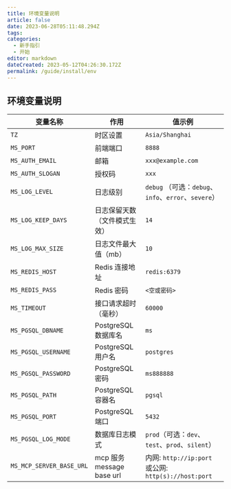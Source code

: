 ```yaml
---
title: 环境变量说明
article: false
date: 2023-06-28T05:11:48.294Z
tags:
categories:
  - 新手指引
  - 开始
editor: markdown
dateCreated: 2023-05-12T04:26:30.172Z
permalink: /guide/install/env
---
```


## 环境变量说明

| 变量名称                     | 作用                      | 值示例                                             |
|--------------------------|-------------------------|-------------------------------------------------|
| `TZ`                     | 时区设置                    | `Asia/Shanghai`                                 |
| `MS_PORT`                | 前端端口                    | `8888`                                          |
| `MS_AUTH_EMAIL`          | 邮箱                      | `xxx@example.com`                               |
| `MS_AUTH_SLOGAN`         | 授权码                     | `xxx`                                           |
| `MS_LOG_LEVEL`           | 日志级别                    | `debug` （可选：`debug`、`info`、`error`、`severe`）    |
| `MS_LOG_KEEP_DAYS`       | 日志保留天数（文件模式生效）          | `14`                                            |
| `MS_LOG_MAX_SIZE`        | 日志文件最大值（mb）             | `10`                                            |
| `MS_REDIS_HOST`          | Redis 连接地址              | `redis:6379`                                    |
| `MS_REDIS_PASS`          | Redis 密码                | `<空或密码>`                                        |
| `MS_TIMEOUT`             | 接口请求超时（毫秒）              | `60000`                                         |
| `MS_PGSQL_DBNAME`        | PostgreSQL 数据库名         | `ms`                                            |
| `MS_PGSQL_USERNAME`      | PostgreSQL 用户名          | `postgres`                                      |
| `MS_PGSQL_PASSWORD`      | PostgreSQL 密码           | `ms888888`                                      |
| `MS_PGSQL_PATH`          | PostgreSQL 容器名          | `pgsql`                                         |
| `MS_PGSQL_PORT`          | PostgreSQL 端口           | `5432`                                          |
| `MS_PGSQL_LOG_MODE`      | 数据库日志模式                 | `prod`（可选：`dev`、`test`、`prod`、`silent`）         |
| `MS_MCP_SERVER_BASE_URL` | mcp 服务 message base url | 内网: `http://ip:port` 或公网: `http(s)://host:port` |
